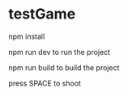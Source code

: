 # testGame

npm install

npm run dev to run the project

npm run build to build the project

press SPACE to shoot
